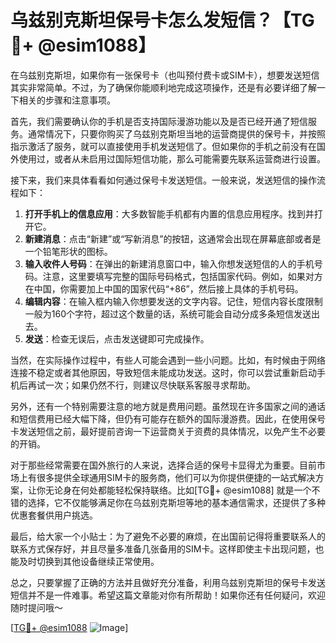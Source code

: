 # 乌兹别克斯坦保号卡怎么发短信？【TG💪+ @esim1088】

在乌兹别克斯坦，如果你有一张保号卡（也叫预付费卡或SIM卡），想要发送短信其实非常简单。不过，为了确保你能顺利地完成这项操作，还是有必要详细了解一下相关的步骤和注意事项。

首先，我们需要确认你的手机是否支持国际漫游功能以及是否已经开通了短信服务。通常情况下，只要你购买了乌兹别克斯坦当地的运营商提供的保号卡，并按照指示激活了服务，就可以直接使用手机发送短信了。但如果你的手机之前没有在国外使用过，或者从未启用过国际短信功能，那么可能需要先联系运营商进行设置。

接下来，我们来具体看看如何通过保号卡发送短信。一般来说，发送短信的操作流程如下：

1. **打开手机上的信息应用**：大多数智能手机都有内置的信息应用程序。找到并打开它。
2. **新建消息**：点击“新建”或“写新消息”的按钮，这通常会出现在屏幕底部或者是一个铅笔形状的图标。
3. **输入收件人号码**：在弹出的新建消息窗口中，输入你想发送短信的人的手机号码。注意，这里要填写完整的国际号码格式，包括国家代码。例如，如果对方在中国，你需要加上中国的国家代码“+86”，然后接上具体的手机号码。
4. **编辑内容**：在输入框内输入你想要发送的文字内容。记住，短信内容长度限制一般为160个字符，超过这个数量的话，系统可能会自动分成多条短信发送出去。
5. **发送**：检查无误后，点击发送键即可完成操作。

当然，在实际操作过程中，有些人可能会遇到一些小问题。比如，有时候由于网络连接不稳定或者其他原因，导致短信未能成功发送。这时，你可以尝试重新启动手机后再试一次；如果仍然不行，则建议尽快联系客服寻求帮助。

另外，还有一个特别需要注意的地方就是费用问题。虽然现在许多国家之间的通话和短信费用已经大幅下降，但仍有可能存在额外的国际漫游费。因此，在使用保号卡发送短信之前，最好提前咨询一下运营商关于资费的具体情况，以免产生不必要的开销。

对于那些经常需要在国外旅行的人来说，选择合适的保号卡显得尤为重要。目前市场上有很多提供全球通用SIM卡的服务商，他们可以为你提供便捷的一站式解决方案，让你无论身在何处都能轻松保持联络。比如[TG💪+ @esim1088] 就是一个不错的选择，它不仅能够满足你在乌兹别克斯坦等地的基本通信需求，还提供了多种优惠套餐供用户挑选。

最后，给大家一个小贴士：为了避免不必要的麻烦，在出国前记得将重要联系人的联系方式保存好，并且尽量多准备几张备用的SIM卡。这样即使主卡出现问题，也能及时切换到其他设备继续正常使用。

总之，只要掌握了正确的方法并且做好充分准备，利用乌兹别克斯坦的保号卡发送短信并不是一件难事。希望这篇文章能对你有所帮助！如果你还有任何疑问，欢迎随时提问哦～

[[TG💪+ @esim1088](https://t.me/s/esim1088) ![Image](https://i.postimg.cc/4NQfJmqS/Snipaste-2025-05-13-00-14-12.png)]